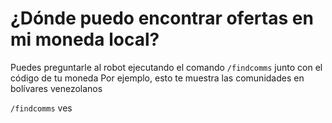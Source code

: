 # ¿Dónde puedo encontrar ofertas en mi moneda local?

Puedes preguntarle al robot ejecutando el comando `/findcomms` junto con el código de tu moneda
Por ejemplo, esto te muestra las comunidades en bolívares venezolanos

`/findcomms` ves
